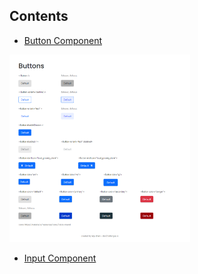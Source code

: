 <!-- Please update value in the {}  -->

## Contents
   
   - <a href="./button_component">Button Component</a>
   <img src="./images/screenshot_button.png" alt="screenshot" height="300">
   
   - <a href="./input_component">Input Component</a>
 
